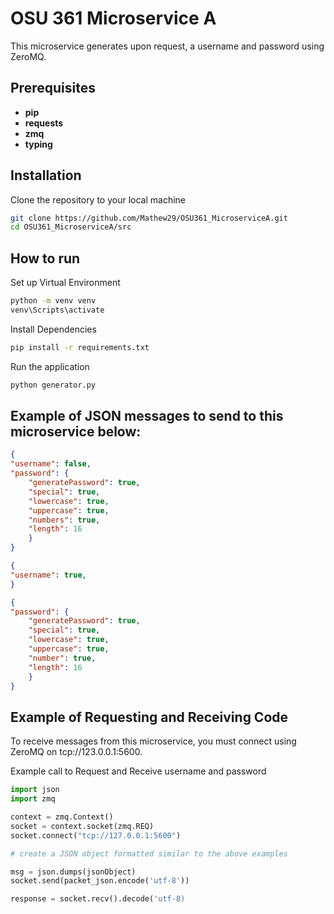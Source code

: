 # OSU 361 Microservice A

This microservice generates upon request, a username and password using ZeroMQ.

## Prerequisites
- **pip**
- **requests**
- **zmq**
- **typing**


## Installation

Clone the repository to your local machine
```bash
git clone https://github.com/Mathew29/OSU361_MicroserviceA.git
cd OSU361_MicroserviceA/src
```

## How to run

Set up Virtual Environment
```bash
python -m venv venv
venv\Scripts\activate
```

Install Dependencies
```bash
pip install -r requirements.txt
```

Run the application
```bash
python generator.py
```

## Example of JSON messages to send to this microservice below:
```json
{
"username": false,
"password": {
    "generatePassword": true,
    "special": true,
    "lowercase": true,
    "uppercase": true,
    "numbers": true,
    "length": 16
    }
}
```
```json
{
"username": true,
}
```
```json
{
"password": {
    "generatePassword": true,
    "special": true,
    "lowercase": true,
    "uppercase": true,
    "number": true,
    "length": 16
    }
}
```

## Example of Requesting and Receiving Code
To receive messages from this microservice, you must connect using ZeroMQ on tcp://123.0.0.1:5600. 

Example call to Request and Receive username and password
```python
import json
import zmq

context = zmq.Context()
socket = context.socket(zmq.REQ)
socket.connect("tcp://127.0.0.1:5600")

# create a JSON object formatted similar to the above examples

msg = json.dumps(jsonObject)
socket.send(packet_json.encode('utf-8'))

response = socket.recv().decode('utf-8)
```




